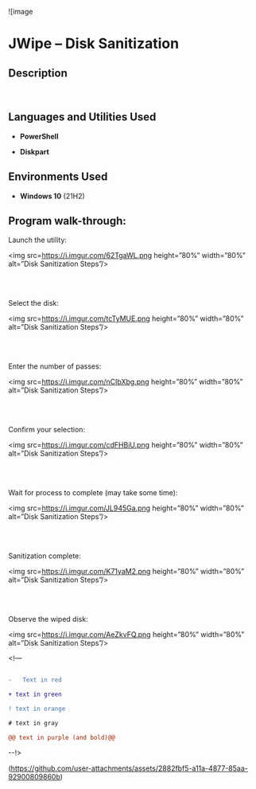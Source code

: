 ![image<h1>JWipe – Disk Sanitization</h1>



 



<h2>Description</h2>



<br />





<h2>Languages and Utilities Used</h2>



- <b>PowerShell</b> 

- <b>Diskpart</b>



<h2>Environments Used </h2>



-	<b>Windows 10</b> (21H2)



<h2>Program walk-through:</h2>



<p align=”center”>

Launch the utility: <br/>

<img src=https://i.imgur.com/62TgaWL.png height=”80%” width=”80%” alt=”Disk Sanitization Steps”/>

<br />

<br />

Select the disk:  <br/>

<img src=https://i.imgur.com/tcTyMUE.png height=”80%” width=”80%” alt=”Disk Sanitization Steps”/>

<br />

<br />

Enter the number of passes: <br/>

<img src=https://i.imgur.com/nCIbXbg.png height=”80%” width=”80%” alt=”Disk Sanitization Steps”/>

<br />

<br />

Confirm your selection:  <br/>

<img src=https://i.imgur.com/cdFHBiU.png height=”80%” width=”80%” alt=”Disk Sanitization Steps”/>

<br />

<br />

Wait for process to complete (may take some time):  <br/>

<img src=https://i.imgur.com/JL945Ga.png height=”80%” width=”80%” alt=”Disk Sanitization Steps”/>

<br />

<br />

Sanitization complete:  <br/>

<img src=https://i.imgur.com/K71yaM2.png height=”80%” width=”80%” alt=”Disk Sanitization Steps”/>

<br />

<br />

Observe the wiped disk:  <br/>

<img src=https://i.imgur.com/AeZkvFQ.png height=”80%” width=”80%” alt=”Disk Sanitization Steps”/>

</p>



<!—

 ```diff

-	Text in red

+ text in green

! text in orange

# text in gray

@@ text in purple (and bold)@@

```

--!>

(https://github.com/user-attachments/assets/2882fbf5-a11a-4877-85aa-92900809860b)
